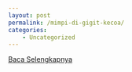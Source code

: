 ```yaml
---
layout: post
permalink: /mimpi-di-gigit-kecoa/
categories:
    - Uncategorized
---
```


[Baca Selengkapnya](/06)